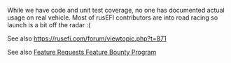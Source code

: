 While we have code and unit test coverage, no one has documented actual usage on real vehicle. Most of rusEFI contributors are
into road racing so launch is a bit off the radar :(

See also https://rusefi.com/forum/viewtopic.php?t=871

See also [Feature Requests Feature Bounty Program](Feature_Requests_Feature_Bounty_Program)

